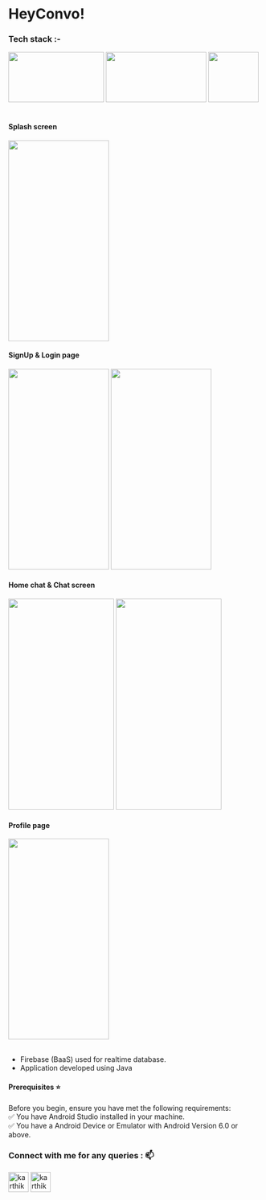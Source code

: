 # HeyConvo! 


### Tech stack :-
<img src="https://github.com/KarthikPrabhu23/HeyConvo/assets/85951820/0655fd19-6288-497d-a427-9e4c7df4cbbc" width="190" height="100" />
<img src="https://github.com/KarthikPrabhu23/HeyConvo/assets/85951820/3b6eaefe-46e4-4ebc-8b6a-d0d5d01dc5ba" width="200" height="100" />
<img src="https://github.com/KarthikPrabhu23/HeyConvo/assets/85951820/250be5c1-3e04-45d6-abc1-e9539d8466c1" width="100" height="100" />

<br>
<br>

#### Splash screen
<img src="https://github.com/KarthikPrabhu23/HeyConvo/assets/85951820/a6cd58ff-b605-4504-83ca-e0787054c231" width="200" height="400" />

#### SignUp & Login page
<img src="https://github.com/KarthikPrabhu23/HeyConvo/assets/85951820/936686e0-d117-484f-8e44-2a3055acc8e4" width="200" height="400" />


<img src="https://github.com/KarthikPrabhu23/HeyConvo/assets/85951820/6cdbbdfc-7bc7-4145-8f98-3e6af9fb2123" width="200" height="400" />

#### Home chat & Chat screen
<img src="https://github.com/KarthikPrabhu23/HeyConvo/assets/85951820/8c704764-dd71-46f7-8209-aaf0c0e0f973" width="210" height="420" />

<img src="https://github.com/KarthikPrabhu23/HeyConvo/assets/85951820/787fcbb4-205f-47c4-a30f-0d296cb44c4d" width="210" height="420"/>

#### Profile page
<img src="https://github.com/KarthikPrabhu23/HeyConvo/assets/85951820/bad77a6f-21f2-4afe-836b-e8b4a3a0ed5f" width="200" height="400" />

<br>
<br>

- Firebase (BaaS) used for realtime database.
- Application developed using Java

#### Prerequisites ⭐
Before you begin, ensure you have met the following requirements:
<br> ✅   You have Android Studio installed in your machine.
<br> ✅   You have a Android Device or Emulator with Android Version 6.0 or above.


<h3 align="left">Connect with me for any queries : 📫</h3>
<p align="left">
<a href="https://www.linkedin.com/in/karthik-prabhu23/" target="blank"><img align="center" src="https://www.vectorlogo.zone/logos/linkedin/linkedin-tile.svg" alt="karthik prabhu" height="40" width="40" /></a>
<a href="https://instagram.com/karthik_prabhu_2003" target="blank"><img align="center" src="https://www.vectorlogo.zone/logos/instagram/instagram-icon.svg" alt="karthik_prabhu_2003" height="40" width="40" /></a>

